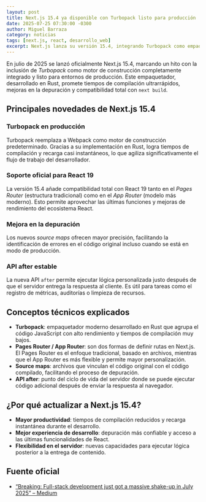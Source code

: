 ```yaml
---
layout: post
title: Next.js 15.4 ya disponible con Turbopack listo para producción
date: 2025-07-25 07:30:00 -0300
author: Miguel Barraza
category: noticias
tags: [next.js, react, desarrollo_web]
excerpt: Next.js lanza su versión 15.4, integrando Turbopack como empaquetador principal compatible al 100% con next build. La actualización mejora el rendimiento, la depuración y la integración con React 19.
---
```


En julio de 2025 se lanzó oficialmente Next.js 15.4, marcando un hito con la inclusión de *Turbopack* como motor de construcción completamente integrado y listo para entornos de producción. Este empaquetador, desarrollado en Rust, promete tiempos de compilación ultrarrápidos, mejoras en la depuración y compatibilidad total con `next build`.

## Principales novedades de Next.js 15.4

### Turbopack en producción
Turbopack reemplaza a Webpack como motor de construcción predeterminado. Gracias a su implementación en Rust, logra tiempos de compilación y recarga casi instantáneos, lo que agiliza significativamente el flujo de trabajo del desarrollador.

### Soporte oficial para React 19
La versión 15.4 añade compatibilidad total con React 19 tanto en el *Pages Router* (estructura tradicional) como en el *App Router* (modelo más moderno). Esto permite aprovechar las últimas funciones y mejoras de rendimiento del ecosistema React.

### Mejora en la depuración
Los nuevos *source maps* ofrecen mayor precisión, facilitando la identificación de errores en el código original incluso cuando se está en modo de producción.

### API after estable
La nueva API `after` permite ejecutar lógica personalizada justo después de que el servidor entrega la respuesta al cliente. Es útil para tareas como el registro de métricas, auditorías o limpieza de recursos.

## Conceptos técnicos explicados

- **Turbopack**: empaquetador moderno desarrollado en Rust que agrupa el código JavaScript con alto rendimiento y tiempos de compilación muy bajos.
- **Pages Router / App Router**: son dos formas de definir rutas en Next.js. El Pages Router es el enfoque tradicional, basado en archivos, mientras que el App Router es más flexible y permite mayor personalización.
- **Source maps**: archivos que vinculan el código original con el código compilado, facilitando el proceso de depuración.
- **API after**: punto del ciclo de vida del servidor donde se puede ejecutar código adicional después de enviar la respuesta al navegador.

## ¿Por qué actualizar a Next.js 15.4?

- **Mayor productividad**: tiempos de compilación reducidos y recarga instantánea durante el desarrollo.
- **Mejor experiencia de desarrollo**: depuración más confiable y acceso a las últimas funcionalidades de React.
- **Flexibilidad en el servidor**: nuevas capacidades para ejecutar lógica posterior a la entrega de contenido.

## Fuente oficial

- [“Breaking: Full-stack development just got a massive shake-up in July 2025” – Medium](https://medium.com/@shivashanker7337/breaking-full-stack-development-just-got-a-massive-shake-up-in-july-2025-b8235249f309)